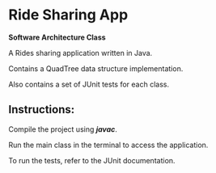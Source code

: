 # Ride Sharing App

**Software Architecture Class**

A Rides sharing application written in Java.

Contains a QuadTree data structure implementation.

Also contains a set of JUnit tests for each class.

## Instructions:
Compile the project using ***javac***.

Run the main class in the terminal to access the application.

To run the tests, refer to the JUnit documentation.